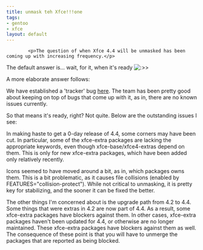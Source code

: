 ```yaml
--- 
title: unmask teh Xfce!!!one
tags: 
- gentoo
- xfce
layout: default
---
```


			<p>The question of when Xfce 4.4 will be unmasked has been coming up with increasing frequency.</p>

<p>The default answer is... wait, for it, when it's ready <img src="http://planet.gentoo.org/developers/rsc/smilies/icon_mrgreen.gif" alt=":&gt;&gt;" class="middle"></p>

<p>A more elaborate answer follows:</p>

<p>We have established a 'tracker' bug <a href="https://bugs.gentoo.org/show_bug.cgi?id=163143">here</a>. The team has been pretty good about keeping on top of bugs that come up with it, as in, there are no known issues currently.</p>

<p>So that means it's ready, right? Not quite. Below are the outstanding issues I see:</p>

<p>In making haste to get a 0-day release of 4.4, some corners may have been cut. In particular, some of the xfce-extra packages are lacking the appropriate keywords, even though xfce-base/xfce4-extras depend on them. This is only for new xfce-extra packages, which have been added only relatively recently.</p>

<p>Icons seemed to have moved around a bit, as in, which packages owns them. This is a bit problematic, as it causes file collisions (enabled by FEATURES="collision-protect"). While not critical to unmasking, it is pretty key for stabilizing, and the sooner it can be fixed the better.</p>

<p>The other things I'm concerned about is the upgrade path from 4.2 to 4.4. Some things that were extras in 4.2 are now part of 4.4. As a result, some xfce-extra packages have blockers against them. In other cases, xfce-extra packages haven't been updated for 4.4, or otherwise are no longer maintained. These xfce-extra packages have blockers against them as well. The consequence of these point is that you will have to unmerge the packages that are reported as being blocked.
</p>					